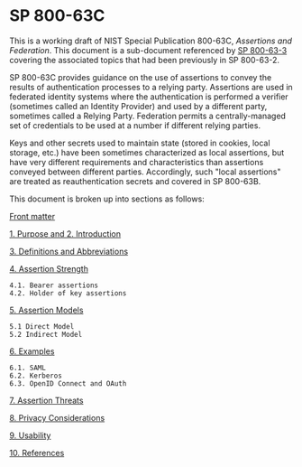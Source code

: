 # SP 800-63C

This is a working draft of NIST Special Publication 800-63C, *Assertions and Federation*. This document is a sub-document referenced by [SP 800-63-3](../sp800-63-3/README.md) covering the associated topics that had been previously in SP 800-63-2.

SP 800-63C provides guidance on the use of assertions to convey the results of authentication processes to a relying party. Assertions are used in federated identity systems where the authentication is performed a verifier (sometimes called an Identity Provider) and used by a different party, sometimes called a Relying Party. Federation permits a centrally-managed set of credentials to be used at a number if different relying parties.

Keys and other secrets used to maintain state (stored in cookies, local storage, etc.) have been sometimes characterized as local assertions, but have very different requirements and characteristics than assertions conveyed between different parties. Accordingly, such "local assertions" are treated as reauthentication secrets and covered in SP 800-63B.

This document is broken up into sections as follows:

[Front matter](front.md)

[1. Purpose and 2. Introduction](sec1_2_introduction.md)

[3. Definitions and Abbreviations](sec3_definitions.md)

[4. Assertion Strength](sec4_strength.md)

    4.1. Bearer assertions
    4.2. Holder of key assertions

[5. Assertion Models](sec5_models.md)

    5.1 Direct Model
    5.2 Indirect Model

[6. Examples](sec6_examples.md)

    6.1. SAML
    6.2. Kerberos
    6.3. OpenID Connect and OAuth

[7. Assertion Threats](sec7_threats.md)

[8. Privacy Considerations](sec8_privacy.md)

[9. Usability](sec9_usability.md)

[10. References](sec10_references.md)
